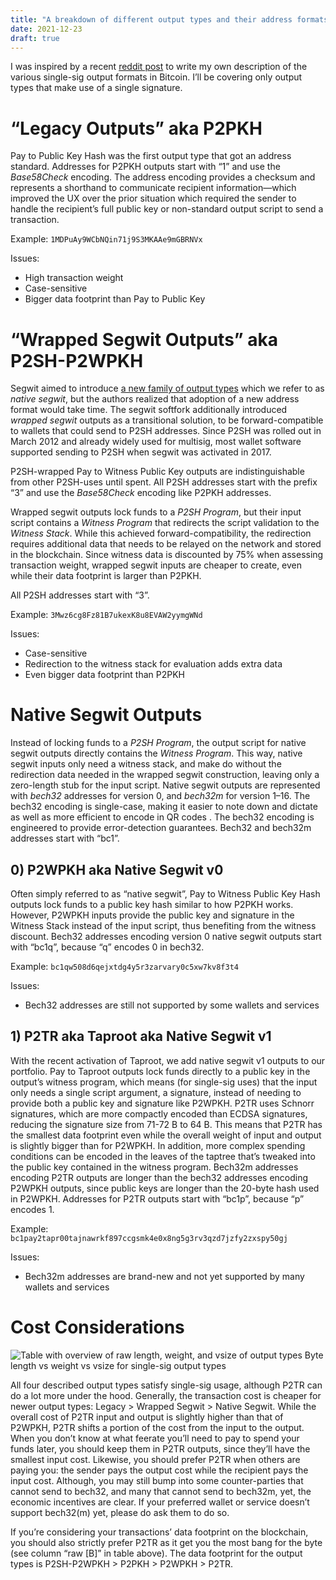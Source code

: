 ```yaml
---
title: "A breakdown of different output types and their address formats"
date: 2021-12-23
draft: true
---
```


I was inspired by a recent [reddit post](https://www.reddit.com/r/Bitcoin/comments/rjdao2/people_keep_asking_me_about_the_different_types/) to write my own description of the various single-sig output formats in Bitcoin. I’ll be covering only output types that make use of a single signature.

# “Legacy Outputs” aka P2PKH

Pay to Public Key Hash was the first output type that got an address standard. Addresses for P2PKH outputs start with “1” and use the *Base58Check* encoding. The address encoding provides a checksum and represents a shorthand to communicate recipient information—which improved the UX over the prior situation which required the sender to handle the recipient’s full public key or non-standard output script to send a transaction.

Example: `1MDPuAy9WCbNQin71j9S3MKAAe9mGBRNVx`

Issues:

- High transaction weight
- Case-sensitive
- Bigger data footprint than Pay to Public Key

# “Wrapped Segwit Outputs” aka P2SH-P2WPKH

Segwit aimed to introduce [a new family of output types](https://github.com/bitcoin/bips/blob/master/bip-0143.mediawiki) which we refer to as *native segwit*, but the authors realized that adoption of a new address format would take time. The segwit softfork additionally introduced *wrapped segwit* outputs as a transitional solution, to be forward-compatible to wallets that could send to P2SH addresses. Since P2SH was rolled out in March 2012 and already widely used for multisig, most wallet software supported sending to P2SH when segwit was activated in 2017.

P2SH-wrapped Pay to Witness Public Key outputs are indistinguishable from other P2SH-uses until spent. All P2SH addresses start with the prefix “3” and use the *Base58Check* encoding like P2PKH addresses.

Wrapped segwit outputs lock funds to a *P2SH Program*, but their input script contains a *Witness Program* that redirects the script validation to the *Witness Stack*. While this achieved forward-compatibility, the redirection requires additional data that needs to be relayed on the network and stored in the blockchain. Since witness data is discounted by 75% when assessing transaction weight, wrapped segwit inputs are cheaper to create, even while their data footprint is larger than P2PKH.

All P2SH addresses start with “3”.

Example: `3Mwz6cg8Fz81B7ukexK8u8EVAW2yymgWNd`

Issues:

- Case-sensitive
- Redirection to the witness stack for evaluation adds extra data
- Even bigger data footprint than P2PKH

# Native Segwit Outputs

Instead of locking funds to a *P2SH Program*, the output script for native segwit outputs directly contains the *Witness Program*. This way, native segwit inputs only need a witness stack, and make do without the redirection data needed in the wrapped segwit construction, leaving only a zero-length stub for the input script. Native segwit outputs are represented with *bech32* addresses for version 0, and *bech32m* for version 1–16. The bech32 encoding is single-case, making it easier to note down and dictate as well as more efficient to encode in QR codes . The bech32 encoding is engineered to provide error-detection guarantees. Bech32 and bech32m addresses start with “bc1”.

## 0) P2WPKH aka Native Segwit v0

Often simply referred to as “native segwit”, Pay to Witness Public Key Hash outputs lock funds to a public key hash similar to how P2PKH works. However, P2WPKH inputs provide the public key and signature in the Witness Stack instead of the input script, thus benefiting from the witness discount. Bech32 addresses encoding version 0 native segwit outputs start with “bc1q”, because “q” encodes 0 in bech32.

Example: `bc1qw508d6qejxtdg4y5r3zarvary0c5xw7kv8f3t4`

Issues:

- Bech32 addresses are still not supported by some wallets and services

## 1) P2TR aka Taproot aka Native Segwit v1

With the recent activation of Taproot, we add native segwit v1 outputs to our portfolio. Pay to Taproot outputs lock funds directly to a public key in the output’s witness program, which means (for single-sig uses) that the input only needs a single script argument, a signature, instead of needing to provide both a public key and signature like P2WPKH. P2TR uses Schnorr signatures, which are more compactly encoded than ECDSA signatures, reducing the signature size from 71-72 B to 64 B. This means that P2TR has the smallest data footprint even while the overall weight of input and output is slightly bigger than for P2WPKH. In addition, more complex spending conditions can be encoded in the leaves of the taptree that’s tweaked into the public key contained in the witness program. Bech32m addresses encoding P2TR outputs are longer than the bech32 addresses encoding P2WPKH outputs, since public keys are longer than the 20-byte hash used in P2WPKH. Addresses for P2TR outputs start with “bc1p”, because “p” encodes 1.

Example: `bc1pay2tapr00tajnawrkf897ccgsmk4e0x8ng5g3rv3qzd7jzfy2zxspy50gj`

Issues:

- Bech32m addresses are brand-new and not yet supported by many wallets and services

# Cost Considerations

![Table with overview of raw length, weight, and vsize of output types](/images/output-types.png)
Byte length vs weight vs vsize for single-sig output types

All four described output types satisfy single-sig usage, although P2TR can do a lot more under the hood. Generally, the transaction cost is cheaper for newer output types: Legacy > Wrapped Segwit > Native Segwit. While the overall cost of P2TR input and output is slightly higher than that of P2WPKH, P2TR shifts a portion of the cost from the input to the output. When you don’t know at what feerate you’ll need to pay to spend your funds later, you should keep them in P2TR outputs, since they’ll have the smallest input cost. Likewise, you should prefer P2TR when others are paying you: the sender pays the output cost while the recipient pays the input cost. Although, you may still bump into some counter-parties that cannot send to bech32, and many that cannot send to bech32m, yet, the economic incentives are clear. If your preferred wallet or service doesn’t support bech32(m) yet, please do ask them to do so.

If you’re considering your transactions’ data footprint on the blockchain, you should also strictly prefer P2TR as it get you the most bang for the byte (see column “raw [B]” in table above). The data footprint for the output types is P2SH-P2WPKH > P2PKH > P2WPKH > P2TR.

